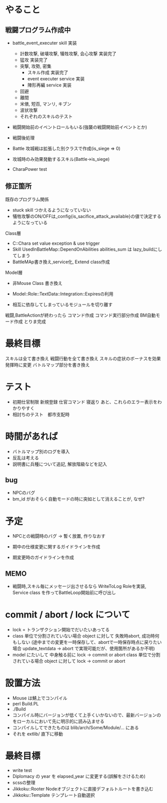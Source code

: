 
# やること

## 戦闘プログラム作成中

* battle_event_executer skill 実装  
  * 計数攻撃, 破壊攻撃, 犠牲攻撃, 会心攻撃 実装完了
  * 猛攻 実装完了
  * 突撃, 攻勢, 密集
    * スキル作成 実装完了
    * event executer service 実装
    * 陣形再編 service 実装
  * 回避
  * 離間
  * 米俵, 短百, マンリ, キブン
  * 波状攻撃
  * それぞれのスキルのテスト
* 戦闘開始前のイベントロールもいる(強襲の戦闘開始前イベントとか)

* 戦闘後処理
* Battle 攻城戦は拡張した別クラスで作成(is_siege => 0)
* 攻城時のみ効果発動するスキル(Battle->is_siege)

* CharaPower test

## 修正箇所

既存のプログラム関係
  * stuck skill つかえるようになっていない
  * 犠牲攻撃のON/OFFは_config{is_sacifice_attack_available}の値で決定するようになっている

Class層
  * C::Chara set value exception & use trigger
  * Skill UsedInBattleMap::DependOnAbilities abilities_sum は lazy_buildにしてしまう
  * BattleMAp書き換え,service化, Extend class作成

Model層
  * 非Mouse Class 書き換え
  * Model::Role::TextData::Integration::Expiresの利用

* 相互に依存してしまっているモジュールを切り離す

戦闘,BattleActionが終わったら
コマンド作成
コマンド実行部分作成
BM自動モード作成
とりま完成

# 最終目標
スキルは全て書き換え
戦闘行動を全て書き換え
スキルの症状のボーナスを効果発揮時に変更
バトルマップ部分を書き換え

# テスト
* 初期仕官制限
  新規登録
  仕官コマンド
  寝返り
  あと、これらのエラー表示をわかりやすく
* 相討ちのテスト　都市支配時

# 時間があれば
* バトルマップ別のログを導入
* 反乱は考える
* 説明書に兵種について追記, 解放階級などを記入

## bug
* NPCのバグ
* bm_id がおそらく自動モードの時に突如として消えることが, なぜ?

# 予定

* NPCとの戦闘時のバグ
-> 暫く放置, 作りなおす

* 期中の仕様変更に関するガイドラインを作成
* 期変更時のガイドラインを作成

## MEMO

* 戦闘時,スキル毎にメッセージ出させるなら
  WriteToLog Roleを実装, Service class を作ってBattleLoop開始前に呼び出し

# commit / abort / lock について
* lock = トランザクション開始でだいたいあってる
* class 単位で分割されていない場合
object に対して 失敗時abort, 成功時何もしない
  (途中までの変更を一時保存して、abortで一時保存時点に戻りたい場合
    update_textdata -> abort で実現可能だが、使用箇所があるか不明)
* model にたいして 中身触る前に lock -> commit or abort
class 単位で分割されている場合
object に対して lock -> commit or abort

# 設置方法
* Mouse は鯖上でコンパイル
* perl Build.PL
* ./Build
* コンパイル時にバージョンが低くて上手くいかないので、最新バージョンのをローカルにおいて先に明示的に読み込ませる
* コンパイルしてできたものは blib/arch/Some/Module/... にある
* それを extlib/ 直下に移動

# 最終目標
* write test
* Diplomacy の year を elapsed_year に変更する(誤解をさけるため)
* scssの整理
* Jikkoku::Rooter Nodeオブジェクトに直接デフォルトルートを書き込む
* Jikkoku::Template テンプレート自動選択

